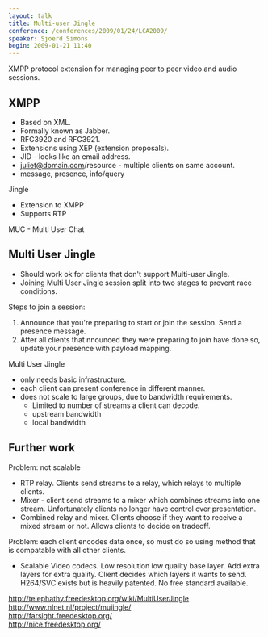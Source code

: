 ```yaml
---
layout: talk
title: Multi-user Jingle
conference: /conferences/2009/01/24/LCA2009/
speaker: Sjoerd Simons
begin: 2009-01-21 11:40
---
```

XMPP protocol extension for managing peer to peer video and audio sessions.

## XMPP

* Based on XML.
* Formally known as Jabber.
* RFC3920 and RFC3921.
* Extensions using XEP (extension proposals).
* JID - looks like an email address.
* juliet@domain.com/resource - multiple clients on same account.
* message, presence, info/query

Jingle

* Extension to XMPP
* Supports RTP

MUC - Multi User Chat

## Multi User Jingle

* Should work ok for clients that don't support Multi-user Jingle.
* Joining Multi User Jingle session split into two stages to prevent race conditions.

Steps to join a session:

1. Announce that you're preparing to start or join the session. Send a presence
message.
2. After all clients that nnounced they were preparing to join have done so,
update your presence with payload mapping.

Multi User Jingle

* only needs basic infrastructure.
* each client can present conference in different manner.
* does not scale to large groups, due to bandwidth requirements.
  * Limited to number of streams a client can decode.
  * upstream bandwidth
  * local bandwidth

## Further work

Problem: not scalable

* RTP relay. Clients send streams to a relay, which relays to multiple clients.
* Mixer - client send streams to a mixer which combines streams into one
stream. Unfortunately clients no longer have control over presentation.
* Combined relay and mixer. Clients choose if they want to receive a mixed stream
or not. Allows clients to decide on tradeoff.

Problem: each client encodes data once, so must do so using method that is
compatable with all other clients.

* Scalable Video codecs. Low resolution low quality base layer. Add extra
layers for extra quality. Client decides which layers it wants to send.
H264/SVC exists but is heavily patented. No free standard available.

<http://telephathy.freedesktop.org/wiki/MultiUserJingle>  
<http://www.nlnet.nl/project/mujingle/>  
<http://farsight.freedesktop.org/>  
<http://nice.freedesktop.org/>
